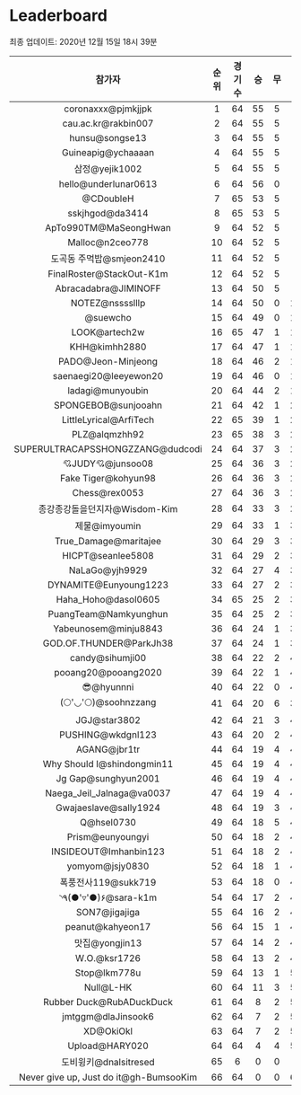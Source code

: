 # Leaderboard
최종 업데이트: 2020년 12월 15일 18시 39분




| 참가자 | 순위 | 경기수 | 승 | 무 | 패 | 승점 |
|:---:|:---:|:---:|:---:|:---:|:---:|:---:|
| coronaxxx@pjmkjjpk | 1 | 64 | 55 | 5 | 4 | 170 |
| cau.ac.kr@rakbin007 | 2 | 64 | 55 | 5 | 4 | 170 |
| hunsu@songse13 | 3 | 64 | 55 | 5 | 4 | 170 |
| Guineapig@ychaaaan | 4 | 64 | 55 | 5 | 4 | 170 |
| 삼정@yejik1002 | 5 | 64 | 55 | 5 | 4 | 170 |
| hello@underlunar0613 | 6 | 64 | 56 | 0 | 8 | 168 |
| @CDoubleH | 7 | 65 | 53 | 5 | 7 | 164 |
| sskjhgod@da3414 | 8 | 65 | 53 | 5 | 7 | 164 |
| ApTo990TM@MaSeongHwan | 9 | 64 | 52 | 5 | 7 | 161 |
| Malloc@n2ceo778 | 10 | 64 | 52 | 5 | 7 | 161 |
| 도곡동 주먹밥@smjeon2410 | 11 | 64 | 52 | 5 | 7 | 161 |
| FinalRoster@StackOut-K1m | 12 | 64 | 52 | 5 | 7 | 161 |
| Abracadabra@JIMINOFF | 13 | 64 | 50 | 5 | 9 | 155 |
| NOTEZ@nsssslllp | 14 | 64 | 50 | 0 | 14 | 150 |
| @suewcho | 15 | 64 | 49 | 0 | 15 | 147 |
| LOOK@artech2w | 16 | 65 | 47 | 1 | 17 | 142 |
| KHH@kimhh2880 | 17 | 64 | 47 | 1 | 16 | 142 |
| PADO@Jeon-Minjeong | 18 | 64 | 46 | 2 | 16 | 140 |
| saenaegi20@leeyewon20 | 19 | 64 | 46 | 0 | 18 | 138 |
| ladagi@munyoubin | 20 | 64 | 44 | 2 | 18 | 134 |
| SPONGEBOB@sunjooahn | 21 | 64 | 42 | 1 | 21 | 127 |
| LittleLyrical@ArfiTech | 22 | 65 | 39 | 1 | 25 | 118 |
| PLZ@alqmzhh92 | 23 | 65 | 38 | 3 | 24 | 117 |
| SUPERULTRACAPSSHONGZZANG@dudcodi | 24 | 64 | 37 | 3 | 24 | 114 |
| 💘JUDY💘@junsoo08 | 25 | 64 | 36 | 3 | 25 | 111 |
| Fake Tiger@kohyun98 | 26 | 64 | 36 | 3 | 25 | 111 |
| Chess@rex0053 | 27 | 64 | 36 | 3 | 25 | 111 |
| 종강종강돌을던지자@Wisdom-Kim | 28 | 64 | 33 | 3 | 28 | 102 |
| 제물@imyoumin | 29 | 64 | 33 | 1 | 30 | 100 |
| True_Damage@maritajee | 30 | 64 | 29 | 3 | 32 | 90 |
| HICPT@seanlee5808 | 31 | 64 | 29 | 2 | 33 | 89 |
| NaLaGo@yjh9929 | 32 | 64 | 27 | 4 | 33 | 85 |
| DYNAMITE@Eunyoung1223 | 33 | 64 | 27 | 2 | 35 | 83 |
| Haha_Hoho@dasol0605 | 34 | 65 | 25 | 2 | 38 | 77 |
| PuangTeam@Namkyunghun | 35 | 64 | 25 | 2 | 37 | 77 |
| Yabeunosem@minju8843 | 36 | 64 | 24 | 1 | 39 | 73 |
| GOD.OF.THUNDER@ParkJh38 | 37 | 64 | 24 | 1 | 39 | 73 |
| candy@sihumji00 | 38 | 64 | 22 | 2 | 40 | 68 |
| pooang20@pooang2020 | 39 | 64 | 22 | 1 | 41 | 67 |
| 😎@hyunnni | 40 | 64 | 22 | 0 | 42 | 66 |
| (🌕'◡'🌕)@soohnzzang | 41 | 64 | 20 | 6 | 38 | 66 |
| JGJ@star3802 | 42 | 64 | 21 | 3 | 40 | 66 |
| PUSHING@wkdgnl123 | 43 | 64 | 20 | 2 | 42 | 62 |
| AGANG@jbr1tr | 44 | 64 | 19 | 4 | 41 | 61 |
| Why Should I@shindongmin11 | 45 | 64 | 19 | 4 | 41 | 61 |
| Jg Gap@sunghyun2001 | 46 | 64 | 19 | 4 | 41 | 61 |
| Naega_Jeil_Jalnaga@va0037 | 47 | 64 | 19 | 4 | 41 | 61 |
| Gwajaeslave@sally1924 | 48 | 64 | 19 | 3 | 42 | 60 |
| Q@hsel0730 | 49 | 64 | 18 | 5 | 41 | 59 |
| Prism@eunyoungyi | 50 | 64 | 18 | 2 | 44 | 56 |
| INSIDEOUT@Imhanbin123 | 51 | 64 | 18 | 2 | 44 | 56 |
| yomyom@jsjy0830 | 52 | 64 | 18 | 1 | 45 | 55 |
| 폭풍전사119@sukk719 | 53 | 64 | 18 | 0 | 46 | 54 |
| ◝٩(●'▿'●)۶@sara-k1m | 54 | 64 | 17 | 2 | 45 | 53 |
| SON7@jigajiga | 55 | 64 | 16 | 2 | 46 | 50 |
| peanut@kahyeon17 | 56 | 64 | 15 | 1 | 48 | 46 |
| 맛집@yongjin13 | 57 | 64 | 14 | 2 | 48 | 44 |
| W.O.@ksr1726 | 58 | 64 | 13 | 2 | 49 | 41 |
| Stop@lkm778u | 59 | 64 | 13 | 1 | 50 | 40 |
| Null@L-HK | 60 | 64 | 11 | 3 | 50 | 36 |
| Rubber Duck@RubADuckDuck | 61 | 64 | 8 | 2 | 54 | 26 |
| jmtggm@dlaJinsook6 | 62 | 64 | 7 | 2 | 55 | 23 |
| XD@OkiOkl | 63 | 64 | 7 | 2 | 55 | 23 |
| Upload@HARY020 | 64 | 64 | 4 | 4 | 56 | 16 |
| 도비윙키@dnalsitresed | 65 | 6 | 0 | 0 | 6 | 0 |
| Never give up, Just do it@gh-BumsooKim | 66 | 64 | 0 | 0 | 64 | 0 |